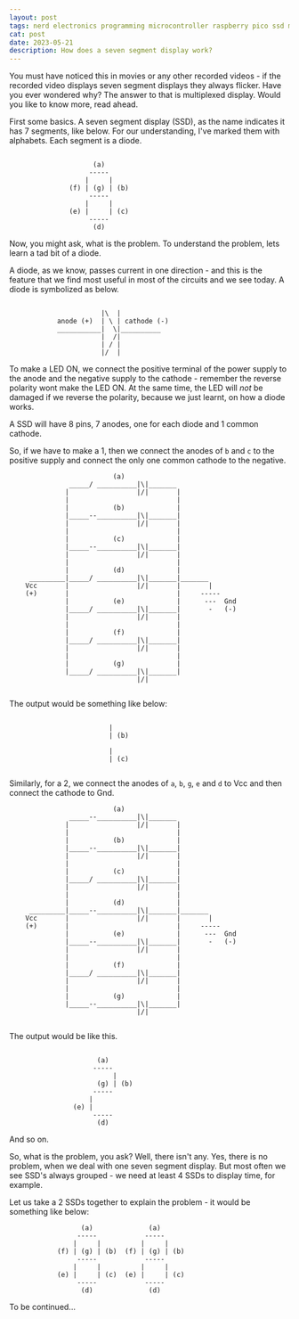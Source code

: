 ```yaml
---
layout: post
tags: nerd electronics programming microcontroller raspberry pico ssd multiplexing
cat: post
date: 2023-05-21
description: How does a seven segment display work?
---
```


You must have noticed this in movies or any other recorded videos - if the recorded video displays seven segment displays they always flicker. Have you ever wondered why? The answer to that is multiplexed display. Would you like to know more, read ahead.

First some basics.
A seven segment display (SSD), as the name indicates it has 7 segments, like below. For our understanding, I've marked them with alphabets. Each segment is a diode. 

```
                                   
                     (a)
                    -----
                   |     |
               (f) | (g) | (b)
                    -----
                   |     |
               (e) |     | (c)
                    -----
                     (d)
```

Now, you might ask, what is the problem. To understand the problem, lets learn a tad bit of a diode.

A diode, as we know, passes current in one direction - and this is the feature that we find most useful in most of the circuits and we see today. A diode is symbolized as below.


```

                       |\  |
            anode (+)  | \ | cathode (-)
            ___________|  \|__________
                       |  /|
                       | / |
                       |/  |

```


To make a LED ON, we connect the positive terminal of the power supply to the anode and the negative supply to the cathode - remember the reverse polarity wont make the LED ON. At the same time, the LED will *not* be damaged if we reverse the polarity, because we just learnt, on how a diode works.

A SSD will have 8 pins, 7 anodes, one for each diode and 1 common cathode.

So, if we have to make a 1, then we connect the anodes of `b` and `c` to the positive supply and connect the only one common cathode to the negative.

```
                          (a)
               _____/ __________|\|_______
              |                 |/|       |
              |                           |
              |           (b)             |
              |_____--__________|\|_______|
              |                 |/|       |
              |                           |
              |           (c)             |
              |_____--__________|\|_______|
              |                 |/|       |
              |                           |
              |           (d)             |
     _________|_____/ __________|\|_______|_______
    Vcc       |                 |/|       |       |
    (+)       |                           |     -----
              |           (e)             |      ---  Gnd
              |_____/ __________|\|_______|       -   (-)
              |                 |/|       |
              |                           |
              |           (f)             |
              |_____/ __________|\|_______|
              |                 |/|       |
              |                           |
              |           (g)             |
              |_____/ __________|\|_______|
                                |/|
     

```

The output would be something like below:
```
                                             
                         |
                         | (b)
                         
                         |
                         | (c)
                         
```                                             

Similarly, for a 2, we connect the anodes of `a`, `b`, `g`, `e` and `d` to Vcc and then connect the cathode to Gnd.

```
                          (a)
               _____--__________|\|_______
              |                 |/|       |
              |                           |
              |           (b)             |
              |_____--__________|\|_______|
              |                 |/|       |
              |                           |
              |           (c)             |
              |_____/ __________|\|_______|
              |                 |/|       |
              |                           |
              |           (d)             |
     _________|_____--__________|\|_______|_______
    Vcc       |                 |/|       |       |
    (+)       |                           |     -----
              |           (e)             |      ---  Gnd
              |_____--__________|\|_______|       -   (-)
              |                 |/|       |
              |                           |
              |           (f)             |
              |_____/ __________|\|_______|
              |                 |/|       |
              |                           |
              |           (g)             |
              |_____--__________|\|_______|
                                |/|
     

```

The output would be like this.

```

                      (a)
                     -----
                          |
                      (g) | (b)
                     -----
                    |
                (e) |
                     -----
                      (d)
```                                         

And so on.


So, what is the problem, you ask? Well, there isn't any. Yes, there is no problem, when we deal with one seven segment display. But most often we see SSD's always grouped - we need at least 4 SSDs to display time, for example. 

Let us take a 2 SSDs together to explain the problem - it would be something like below:

```
                  (a)              (a)        
                 -----            -----      
                |     |          |     |     
            (f) | (g) | (b)  (f) | (g) | (b) 
                 -----            -----      
                |     |          |     |     
            (e) |     | (c)  (e) |     | (c) 
                 -----            -----      
                  (d)              (d)       
```

To be continued...